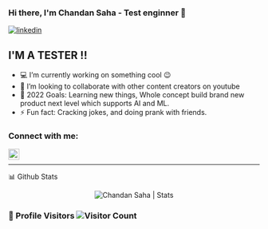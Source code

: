 ### Hi there, I'm Chandan Saha - Test enginner [][linkedin] 👋

[![linkedin](https://img.shields.io/website?label=https://www.linkedin.com/in/chandan-saha-10ba46166/&style=for-the-badge&url=https%3A%2F%2Flinkedin.com/in/chandan-saha-10ba46166)](https://www.linkedin.com/in/chandan-saha-10ba46166)


## I'M A TESTER !!

- 💻 I’m currently working on something cool 😉
- 👯 I’m looking to collaborate with other content creators on youtube
- 🥅 2022 Goals: Learning new things, Whole concept build brand new product next level which supports AI and ML.
- ⚡ Fun fact: Cracking jokes, and doing prank with friends.

### Connect with me:

[<img align="left" alt="Chandan Saha | LinkedIn" width="22px" src="https://atiqueahmed.com/Icons/Linkedin.ico" />][linkedin]

<br />

---


<summary>📊 Github Stats</summary>

<p align="center"> <img src="https://github-readme-stats.vercel.app/api?username=Chandansahaetc&show_icons=true&theme=gotham" alt="Chandan Saha | Stats" />

</details>

### 🥅 Profile Visitors   ![Visitor Count](https://profile-counter.glitch.me/{Chandansahaetc}/count.svg)

[linkedin]: https://www.linkedin.com/in/chandan-saha-10ba46166
